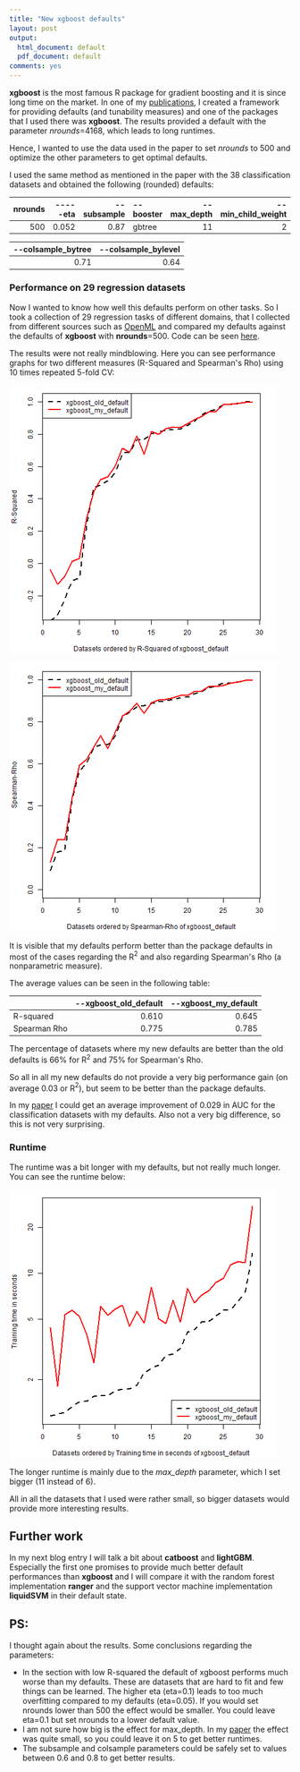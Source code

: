 ```yaml
---
title: "New xgboost defaults"
layout: post
output:
  html_document: default
  pdf_document: default
comments: yes
---
```


**xgboost** is the most famous R package for gradient boosting and it is since long time on the market. 
In one of my [publications](http://www.jmlr.org/papers/volume20/18-444/18-444.pdf), I created a framework for providing defaults (and tunability measures) 
and one of the packages that I used there was **xgboost**. The results provided a default with 
the parameter *nrounds*=4168, which leads to long runtimes. 

Hence, I wanted to use the data used in the paper to set *nrounds* to 500 and optimize the other 
parameters to get optimal defaults. 

<!--excerpt-->

I used the same method as mentioned in the paper with the 38 classification datasets and obtained the following (rounded) defaults:

| **nrounds**|       **-----eta**| **--subsample**|**--booster**| **--max_depth**| **--min_child_weight**|
|-----------:|------------------:|---------------:|:-------------|----------------:|----------------------:|
|         500|              0.052|            0.87|        gbtree|               11|                      2|

| **--colsample_bytree**| **--colsample_bylevel**|
|----------------------:|-----------------------:|
|                   0.71|                    0.64|

### Performance on 29 regression datasets

Now I wanted to know how well this defaults perform on other tasks. So I took a collection of 29 regression tasks of different 
domains, that I collected from different sources such as [OpenML](https://www.openml.org/) and compared my 
defaults against the defaults of **xgboost** with **nrounds**=500. Code can be seen [here](https://github.com/PhilippPro/OpenML-bench-regr/blob/master/R/benchmark_xgboost_500.R).

The results were not really mindblowing. Here you can see performance graphs for two different measures (R-Squared and Spearman's Rho) 
using 10 times repeated 5-fold CV:

![graphic](/images/xgboost_500_rsq_results.png "graphic")

![graphic](/images/xgboost_500_spearman_results.png "graphic")

It is visible that my defaults perform better than the package defaults in most of the cases regarding the R$^2$ and also regarding 
Spearman's Rho (a nonparametric measure). 

The average values can be seen in the following table:

|             |--xgboost_old_default|--xgboost_my_default|
|:------------|--------------------:|-------------------:|
|R-squared    |                0.610|               0.645|
|Spearman Rho |                0.775|               0.785|

The percentage of datasets where my new defaults are better than the old defaults is 66% for R$^2$ and 75% for Spearman's Rho. 

So all in all my new defaults do not provide a very big performance gain (on average 0.03 or R$^2$), but seem to be better 
than the package defaults. 

In my [paper](http://www.jmlr.org/papers/volume20/18-444/18-444.pdf) I could get an average improvement of 0.029 in AUC
for the classification datasets with my defaults. Also not a very big difference, so this is not very surprising. 

### Runtime

The runtime was a bit longer with my defaults, but not really much longer. You can see the runtime below:

![graphic](/images/xgboost_500_time_results.png "graphic")

The longer runtime is mainly due to the *max_depth* parameter, which I set bigger (11 instead of 6).

All in all the datasets that I used were rather small, so bigger datasets would provide more interesting results. 


## Further work

In my next blog entry I will talk a bit about **catboost** and **lightGBM**. 
Especially the first one promises to provide much better default performances than **xgboost** and I will compare it with the random forest 
implementation **ranger** and the support vector machine implementation **liquidSVM** in their default state. 

## PS:

I thought again about the results. Some conclusions regarding the parameters:

- In the section with low R-squared the default of xgboost performs much worse than my defaults. These are datasets that are hard to fit and few things can be learned. The higher eta (eta=0.1) leads to too much overfitting compared to my defaults (eta=0.05). If you would set nrounds lower than 500 the effect would be smaller. You could leave eta=0.1 but set nrounds to a lower default value. 
- I am not sure how big is the effect for max_depth. In my [paper](http://www.jmlr.org/papers/volume20/18-444/18-444.pdf) the effect was quite small, so you could leave it on 5 to get better runtimes.
- The subsample and colsample parameters could be safely set to values between 0.6 and 0.8 to get better results.
